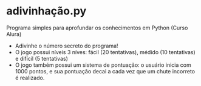 # adivinhação.py
Programa simples para aprofundar os conhecimentos em Python (Curso Alura)
- Adivinhe o número secreto do programa!
- O jogo possui níveis 3 níves: fácil (20 tentativas), médido (10 tentativas) e difícil (5 tentativas)
- O jogo também possui um sistema de pontuação: o usuário inicia com 1000 pontos, e sua pontuação decai a cada vez que um chute incorreto é realizado.

